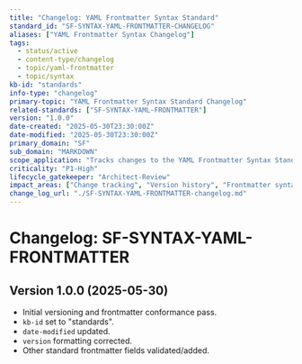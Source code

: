 ```yaml
---
title: "Changelog: YAML Frontmatter Syntax Standard"
standard_id: "SF-SYNTAX-YAML-FRONTMATTER-CHANGELOG"
aliases: ["YAML Frontmatter Syntax Changelog"]
tags:
  - status/active
  - content-type/changelog
  - topic/yaml-frontmatter
  - topic/syntax
kb-id: "standards"
info-type: "changelog"
primary-topic: "YAML Frontmatter Syntax Standard Changelog"
related-standards: ["SF-SYNTAX-YAML-FRONTMATTER"]
version: "1.0.0"
date-created: "2025-05-30T23:30:00Z"
date-modified: "2025-05-30T23:30:00Z"
primary_domain: "SF"
sub_domain: "MARKDOWN"
scope_application: "Tracks changes to the YAML Frontmatter Syntax Standard."
criticality: "P1-High"
lifecycle_gatekeeper: "Architect-Review"
impact_areas: ["Change tracking", "Version history", "Frontmatter syntax"]
change_log_url: "./SF-SYNTAX-YAML-FRONTMATTER-changelog.md"
---
```


# Changelog: SF-SYNTAX-YAML-FRONTMATTER

## Version 1.0.0 (2025-05-30)
- Initial versioning and frontmatter conformance pass.
- `kb-id` set to "standards".
- `date-modified` updated.
- `version` formatting corrected.
- Other standard frontmatter fields validated/added.
